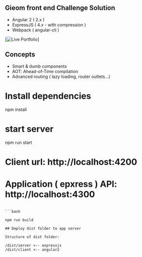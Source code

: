 
## Gieom front end Challenge Solution

- Angular 2 ( 2.x )
- ExpressJS ( 4.x - with compression )
- Webpack ( angular-cli )

[![Live Portfolio](https://cryptic-earth-54512.herokuapp.com/)]

## Concepts

- Smart & dumb components
- AOT: Ahead-of-Time compilation
- Advanced routing ( lazy loading, router outlets...)


# Install dependencies
npm install

# start server
npm run start

# Client url: http://localhost:4200
# Application ( epxress ) API: http://localhost:4300
```

```bash

npm run build

## Deploy dist folder to app server

Structure of dist folder:

/dist/server <-- expressjs
/dist/client <-- angular2

```

